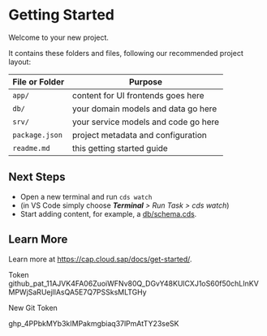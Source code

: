 # Getting Started

Welcome to your new project.

It contains these folders and files, following our recommended project layout:

File or Folder | Purpose
---------|----------
`app/` | content for UI frontends goes here
`db/` | your domain models and data go here
`srv/` | your service models and code go here
`package.json` | project metadata and configuration
`readme.md` | this getting started guide


## Next Steps

- Open a new terminal and run `cds watch` 
- (in VS Code simply choose _**Terminal** > Run Task > cds watch_)
- Start adding content, for example, a [db/schema.cds](db/schema.cds).


## Learn More

Learn more at https://cap.cloud.sap/docs/get-started/.


Token
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

New Git Token

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
